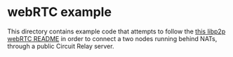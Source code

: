 # webRTC example

This directory contains example code that attempts to follow the [this libp2p webRTC README](https://github.com/libp2p/js-libp2p/tree/main/packages/transport-webrtc) in order to connect a two nodes running behind NATs, through a public Circuit Relay server.


